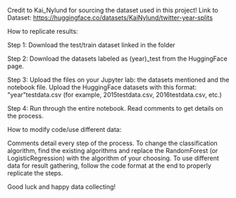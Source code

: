 Credit to Kai_Nylund for sourcing the dataset used in this project! 
Link to Dataset: https://huggingface.co/datasets/KaiNylund/twitter-year-splits

How to replicate results:

Step 1: 
Download the test/train dataset linked in the folder

Step 2: 
Download the datasets labeled as (year)_test from the HuggingFace page. 

Step 3: 
Upload the files on your Jupyter lab: the datasets mentioned and the notebook file. Upload the HuggingFace datasets with this format: "year"testdata.csv   (for example, 2015testdata.csv, 2016testdata.csv, etc.)

Step 4: Run through the entire notebook. Read comments to get details on the process.

How to modify code/use different data: 

Comments detail every step of the process. To change the classification algorithm, find the existing algorithms and replace the RandomForest (or LogisticRegression) with the algorithm of your choosing.
To use different data for result gathering, follow the code format at the end to properly replicate the steps.

Good luck and happy data collecting!
